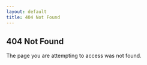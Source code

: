 ```yaml
---
layout: default
title: 404 Not Found
---
```


<div class="container">
    <h2>404 Not Found</h2>
    <p>The page you are attempting to access was not found.</p>
</div>

